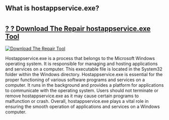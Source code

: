 ## What is hostappservice.exe?

# <h2><a href="https://exedetect.com/download.php?hostappservice.exe">? ? Download The Repair hostappservice.exe Tool</a></h2>

[![Download The Repair Tool](https://exedetect.com/download-button.jpg)](https://exedetect.com/download.php?hostappservice.exe)

Hostappservice.exe is a process that belongs to the Microsoft Windows operating system. It is responsible for managing and hosting applications and services on a computer. This executable file is located in the System32 folder within the Windows directory. Hostappservice.exe is essential for the proper functioning of various software programs and services on a computer. It runs in the background and provides a platform for applications to communicate with the operating system. Users should not terminate or remove hostappservice.exe as it may cause certain programs to malfunction or crash. Overall, hostappservice.exe plays a vital role in ensuring the smooth operation of applications and services on a Windows computer.